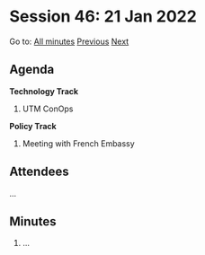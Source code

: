 # Session 46: 21 Jan 2022

Go to: [All minutes](#) [Previous](template.md) [Next](template.md)

## Agenda

**Technology Track**

1. UTM ConOps

**Policy Track**

1. Meeting with French Embassy

## Attendees

...

## Minutes

1. ...
